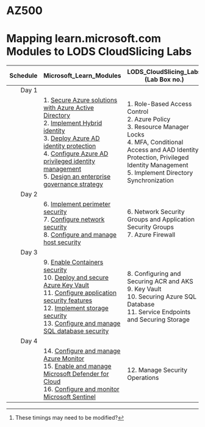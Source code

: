 # AZ500
# Mapping learn.microsoft.com Modules to LODS CloudSlicing Labs


|Schedule|Microsoft_Learn_Modules | LODS_CloudSlicing_Labs (Lab Box no.) |Lab Duration[^1] |
|---:|---|---|---|
|Day 1|
||1. [Secure Azure solutions with Azure Active Directory](https://learn.microsoft.com/en-us/training/modules/azure-active-directory/)<BR>2. [Implement Hybrid identity](https://learn.microsoft.com/en-us/training/modules/hybrid-identity/)<BR>3. [Deploy Azure AD identity protection](https://learn.microsoft.com/en-us/training/modules/azure-ad-identity-protection/)<BR>4. [Configure Azure AD privileged identity management](https://learn.microsoft.com/en-us/training/modules/azure-ad-privileged-identity-management/)<BR>5. [Design an enterprise governance strategy](https://learn.microsoft.com/en-us/training/modules/enterprise-governance/)|1.	Role-Based Access Control<br>2. Azure Policy<br>3. Resource Manager Locks<br>4. MFA, Conditional Access and AAD Identity Protection, Privileged Identity Management<br>5. Implement Directory Synchronization |40 Min<br>40 Min<br>40 Min<br>2.5 Hours<br>1.5 Hours|
|Day 2|
||6. [Implement perimeter security](https://learn.microsoft.com/en-us/training/modules/perimeter-security/)<BR>7. [Configure network security](https://learn.microsoft.com/en-us/training/modules/network-security/)<BR>8. [Configure and manage host security](https://learn.microsoft.com/en-us/training/modules/host-security/)|6.	Network Security Groups and Application Security Groups<br>7. Azure Firewall|40 Min<br>40 Min|
|Day 3|
||9. [Enable Containers security](https://learn.microsoft.com/en-us/training/modules/enable-containers-security/)<br>10. [Deploy and secure Azure Key Vault](https://learn.microsoft.com/en-us/training/modules/azure-key-vault/)<br>11. [Configure application security features](https://learn.microsoft.com/en-us/training/modules/application-security/)<br>12. [Implement storage security](https://learn.microsoft.com/en-us/training/modules/storage-security/)<br>13. [Configure and manage SQL database security](https://learn.microsoft.com/en-us/training/modules/sql-database-security/)|8. Configuring and Securing ACR and AKS<br>9. Key Vault<br>10. Securing Azure SQL Database<br>11. Service Endpoints and Securing Storage|1.5 Hour<br>1.5 Hour<br>1.5 Hour<br>1.5 Hour|
|Day 4|
||14. [Configure and manage Azure Monitor](https://learn.microsoft.com/en-us/training/modules/azure-monitor/)<br>15. [Enable and manage Microsoft Defender for Cloud](https://learn.microsoft.com/en-us/training/modules/azure-security-center/)<br>16. [Configure and monitor Microsoft Sentinel](https://learn.microsoft.com/en-us/training/modules/azure-sentinel/)|12. Manage Security Operations|4 Hour|


[^1]: These timings may need to be modified?  
[^2]: Do these labs at the end of day 4
